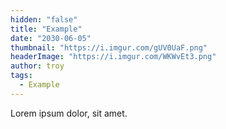 ```yaml
---
hidden: "false"
title: "Example"
date: "2030-06-05"
thumbnail: "https://i.imgur.com/gUV0UaF.png"
headerImage: "https://i.imgur.com/WKWvEt3.png"
author: troy
tags:
  - Example
---
```


Lorem ipsum dolor, sit amet.
